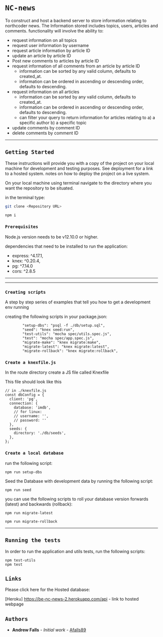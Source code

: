 # `NC-news`

To construct and host a backend server to store information relating to northcoder news. The Information stored includes topics, users, articles and comments. functionality will involve the ability to:

- request information on all topics
- request user information by username
- request article information by article ID
- update an article by article ID
- Post new comments to articles by article ID
- request information of all comments from an article by article ID
  - information can be sorted by any valid column, defaults to created_at.
  - information can be ordered in ascending or descending order, defaults to descending.
- request information on all articles
  - information can be sorted by any valid column, defaults to created_at.
  - information can be ordered in ascending or descending order, defaults to descending.
  - can filter your query to return information for articles relating to a) a specific author
    b) a specific topic
- update comments by comment ID
- delete comments by comment ID

---

## `Getting Started`

These instructions will provide you with a copy of the project on your local machine for development and testing purposes. See deployment for a link to a hosted system. notes on how to deploy the project on a live system.

On your local machine using terminal navigate to the directory where you want the repository to be situated.

in the terminal type:

```bash
git clone <Repository URL>

npm i

```

### `Prerequisites`

Node.js version needs to be v12.10.0 or higher.

dependencies that need to be installed to run the application:

- express: ^4.17.1,
- knex: ^0.20.4,
- pg: ^7.14.0
- cors: ^2.8.5

---

---

### `Creating scripts`

A step by step series of examples that tell you how to get a development env running

creating the following scripts in your package.json:

```
		"setup-dbs": "psql -f ./db/setup.sql",
		"seed": "knex seed:run",
		"test-utils": "mocha spec/utils.spec.js",
		"test": "mocha spec/app.spec.js",
		"migrate-make": "knex migrate:make",
		"migrate-latest": "knex migrate:latest",
		"migrate-rollback": "knex migrate:rollback",
```

### `Create a knexfile.js`

In the route directory create a JS file called Knexfile

This file should look like this

```
// in ./knexfile.js
const dbConfig = {
  client: 'pg',
  connection: {
    database: 'imdb',
    // for linux:
    // username: '',
    // password: ''
  },
  seeds: {
    directory: './db/seeds',
  },
};

```

### `Create a local database`

run the following script:

```
npm run setup-dbs
```

Seed the Database with development data by running the following script:

```
npm run seed
```

you can use the following scripts to roll your database version forwards (latest) and backwards (rollback):

```
npm run migrate-latest

npm run migrate-rollback
```

---

## `Running the tests`

In order to run the application and utils tests, run the following scripts:

```
npm test-utils
npm test
```

## `Links`

Please click here for the Hosted database:

[Heroku] https://be-nc-news-2.herokuapp.com/api - link to hosted webpage

## `Authors`

- **Andrew Falls** - _Initial work_ - [Afalls89](https://github.com/Afalls89)

